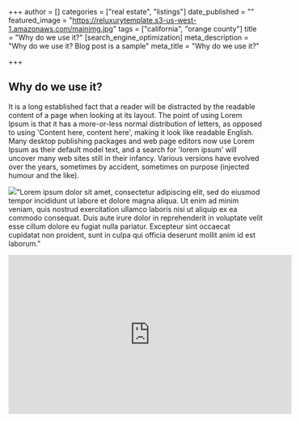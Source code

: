 +++
author = []
categories = ["real estate", "listings"]
date_published = ""
featured_image = "https://reluxurytemplate.s3-us-west-1.amazonaws.com/mainimg.jpg"
tags = ["california", "orange county"]
title = "Why do we use it?"
[search_engine_optimization]
meta_description = "Why do we use it? Blog post is a sample"
meta_title = "Why do we use it?"

+++
## Why do we use it?

It is a long established fact that a reader will be distracted by the readable content of a page when looking at its layout. The point of using Lorem Ipsum is that it has a more-or-less normal distribution of letters, as opposed to using 'Content here, content here', making it look like readable English. Many desktop publishing packages and web page editors now use Lorem Ipsum as their default model text, and a search for 'lorem ipsum' will uncover many web sites still in their infancy. Various versions have evolved over the years, sometimes by accident, sometimes on purpose (injected humour and the like).

![](https://reluxurytemplate.s3-us-west-1.amazonaws.com/contact-hungry-ram.jpg)"Lorem ipsum dolor sit amet, consectetur adipiscing elit, sed do eiusmod tempor incididunt ut labore et dolore magna aliqua. Ut enim ad minim veniam, quis nostrud exercitation ullamco laboris nisi ut aliquip ex ea commodo consequat. Duis aute irure dolor in reprehenderit in voluptate velit esse cillum dolore eu fugiat nulla pariatur. Excepteur sint occaecat cupidatat non proident, sunt in culpa qui officia deserunt mollit anim id est laborum."

<iframe width="560" height="315" src="https://www.youtube.com/embed/Sv2Rrui8Nnw" frameborder="0" allow="accelerometer; autoplay; encrypted-media; gyroscope; picture-in-picture" allowfullscreen></iframe>